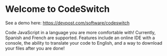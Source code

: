 # Welcome to CodeSwitch

See a demo here: https://devpost.com/software/codeswitch

Code JavaScript in a language you are more comfortable with!
Currently, Spanish and French are supported.
Features include an online IDE with a console, the ability to translate your code to English, and a way to download your files after you are done!

